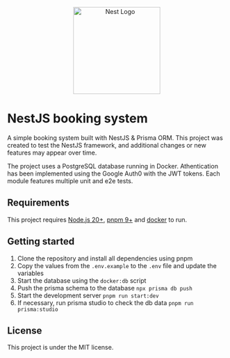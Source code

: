 <p align="center">
  <a href="http://nestjs.com/" target="blank"><img src="https://nestjs.com/img/logo-small.svg" width="200" alt="Nest Logo" /></a>
</p>

# NestJS booking system

A simple booking system built with NestJS & Prisma ORM. This project was created to test the NestJS framework, and additional changes or new features may appear over time.

The project uses a PostgreSQL database running in Docker. Athentication has been implemented using the Google Auth0 with the JWT tokens. Each module features multiple unit and e2e tests.

## Requirements

This project requires [Node.js 20+](https://nodejs.org/en), [pnpm 9+](https://pnpm.io/) and [docker](https://www.docker.com/) to run.

## Getting started

1. Clone the repository and install all dependencies using pnpm
2. Copy the values from the `.env.example` to the `.env` file and update the variables
3. Start the database using the `docker:db` script
4. Push the prisma schema to the database `npx prisma db push`
5. Start the development server `pnpm run start:dev`
6. If necessary, run prisma studio to check the db data `pnpm run prisma:studio`

## License

This project is under the MIT license.

